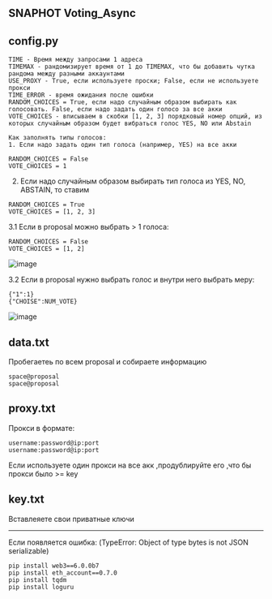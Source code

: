 ## SNAPHOT Voting_Async

## config.py

```
TIME - Время между запросами 1 адреса
TIMEMAX - рандомизирует время от 1 до TIMEMAX, что бы добавить чутка рандома между разными аккаунтами
USE_PROXY - True, если используете проски; False, если не используете прокси
TIME_ERROR - время ожидания после ошибки
RANDOM_CHOICES = True, если надо случайным образом выбирать как голосовать. False, если надо задать один голосо за все акки
VOTE_CHOICES - вписываем в скобки [1, 2, 3] порядковый номер опций, из которых случайным образом будет вибраться голос YES, NO или Abstain

Как заполнять типы голосов:
1. Если надо задать один тип голоса (например, YES) на все акки
```

```
RANDOM_CHOICES = False
VOTE_CHOICES = 1
```

2. Если надо случайным образом выбирать тип голоса из YES, NO, ABSTAIN, то ставим
```
RANDOM_CHOICES = True
VOTE_CHOICES = [1, 2, 3]
```

3.1 Если в proposal можно выбрать > 1 голоса:

```
RANDOM_CHOICES = False
VOTE_CHOICES = [1, 2]
```
![image](https://user-images.githubusercontent.com/117441696/212177066-ca0c2746-34d5-44ed-9ede-1efb85480e03.png)

3.2 Если в proposal нужно выбрать голос и внутри него выбрать меру:

```
{"1":1}
{"CHOISE":NUM_VOTE}
```
![image](https://user-images.githubusercontent.com/117441696/227935482-243d8ec8-0d9a-4bd7-8080-982d5868e27a.png)


## data.txt
Пробегаетеь по всем proposal и собираете информацию

```
space@proposal
space@proposal
```

## proxy.txt

Прокси в формате:
```
username:password@ip:port
username:password@ip:port
```
Если используете один прокси на все акк ,продублируйте его ,что бы прокси было >= key

## key.txt

Вставлеяете свои приватные ключи

---------------------------------------------------------------------

Если появляется ошибка: (TypeError: Object of type bytes is not JSON serializable)
```
pip install web3==6.0.0b7 
pip install eth_account==0.7.0
pip install tqdm
pip install loguru
```
